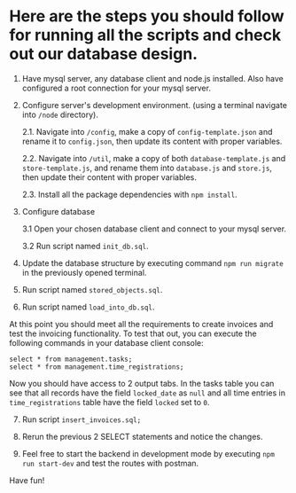 # Here are the steps you should follow for running all the scripts and check out our database design.

1. Have mysql server, any database client and node.js installed. Also have configured a root connection for your mysql server.

2. Configure server's development environment. (using a terminal navigate into `/node` directory).

	2.1. Navigate into `/config`, make a copy of `config-template.json` and rename it to `config.json`, then update its content with proper variables.

	2.2. Navigate into `/util`, make a copy of both `database-template.js` and `store-template.js`, and rename them into `database.js` and `store.js`, then update their content with proper variables.

	2.3. Install all the package dependencies with `npm install`.

3. Configure database

	3.1 Open your chosen database client and connect to your mysql server.

	3.2 Run script named `init_db.sql`.

4. Update the database structure by executing command `npm run migrate` in the previously opened terminal.

5. Run script named `stored_objects.sql`.

6. Run script named `load_into_db.sql`.

At this point you should meet all the requirements to create invoices and test the invoicing functionality.
To test that out, you can execute the following commands in your database client console:

```
select * from management.tasks;
select * from management.time_registrations;
```

Now you should have access to 2 output tabs. In the tasks table you can see that all records have the field `locked_date` as `null` and all time entries in `time_registrations` table have the field `locked` set to `0`.

7. Run script `insert_invoices.sql;`

8. Rerun the previous 2 SELECT statements and notice the changes.

9. Feel free to start the backend in development mode by executing `npm run start-dev` and test the routes with postman.

Have fun!
